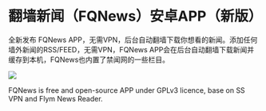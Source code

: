 # 翻墙新闻（FQNews）安卓APP（新版）

全新发布 FQNews APP，无需VPN，后台自动翻墙下载你想看的新闻。添加任何墙外新闻的RSS/FEED，无需VPN，FQNews APP会在后台自动翻墙下载新闻并缓存到本机，FQNews也内置了禁闻网的一些栏目。

<p><a href="https://play.google.com/store/apps/details?id=jww.feed.fqnews"><img src="https://camo.githubusercontent.com/bdaf711a93d64d0bb5e5abfc346a8b84ea47f164/68747470733a2f2f706c61792e676f6f676c652e636f6d2f696e746c2f656e5f75732f6261646765732f696d616765732f67656e657269632f656e2d706c61792d62616467652e706e67" style="max-width:100%"></a>
</p>

FQNews is free and open-source APP under GPLv3 licence, base on SS VPN and Flym News Reader.

